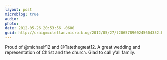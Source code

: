 ```yaml
---
layout: post
microblog: true
audio: 
photo: 
date: 2012-05-26 20:53:56 -0600
guid: http://craigmcclellan.micro.blog/2012/05/27/t206578960245604352.html
---
```

Proud of @michaelf12 and @Tatethegreat12. A great wedding and representation of Christ and the church. Glad to call y’all family.
